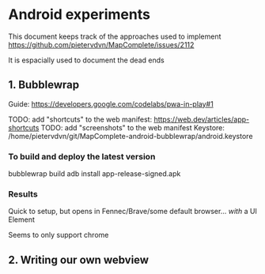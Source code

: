 # Android experiments

This document keeps track of the approaches used to implement https://github.com/pietervdvn/MapComplete/issues/2112

It is espacially used to document the dead ends

## 1. Bubblewrap

Guide: https://developers.google.com/codelabs/pwa-in-play#1

TODO: add "shortcuts" to the web manifest: https://web.dev/articles/app-shortcuts
TODO: add "screenshots" to the web manifest
Keystore: /home/pietervdvn/git/MapComplete-android-bubblewrap/android.keystore

### To build and deploy the latest version

bubblewrap build
adb install app-release-signed.apk

### Results

Quick to setup, but opens in Fennec/Brave/some default browser... _with_ a UI Element

Seems to only support chrome

## 2. Writing our own webview
